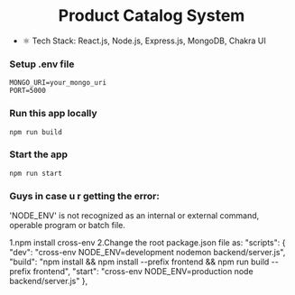 <h1 align="center">Product Catalog System</h1>




-   ⚛️ Tech Stack: React.js, Node.js, Express.js, MongoDB, Chakra UI

### Setup .env file

```shell
MONGO_URI=your_mongo_uri
PORT=5000
```

### Run this app locally

```shell
npm run build
```

### Start the app

```shell
npm run start
```

### Guys in case u r getting the error: 

'NODE_ENV' is not recognized as an internal or external command,
operable program or batch file. 


1.npm install cross-env
2.Change the root package.json file  as: 
  "scripts": {
    "dev": "cross-env NODE_ENV=development nodemon backend/server.js",
    "build": "npm install && npm install --prefix frontend && npm run build --prefix frontend",
    "start": "cross-env NODE_ENV=production node backend/server.js"
  },
  
